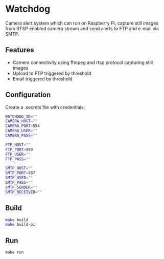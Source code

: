 # Watchdog
Camera alert system which can run on Raspberry Pi, capture still images from RTSP enabled camera stream and send alerts to FTP and e-mail via SMTP.

## Features
- Camera connectivity using ffmpeg and rtsp protocol capturing still images
- Upload to FTP triggered by threshold
- Email triggered by threshold

## Configuration

Create a .secrets file with credentials:
```sh
WATCHDOG_ID=""
CAMERA_HOST=""
CAMERA_PORT=554
CAMERA_USER=""
CAMERA_PASS=""

FTP_HOST=""
FTP_PORT=990
FTP_USER=""
FTP_PASS=""

SMTP_HOST=""
SMTP_PORT=587
SMTP_USER=""
SMTP_PASS=""
SMTP_SENDER=""
SMTP_RECEIVER=""
```

## Build
```sh
make build
make build-pi
```

## Run

`make run`
